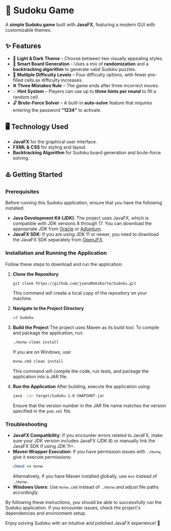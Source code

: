# 🧩 Sudoku Game

A **simple Sudoku game** built with **JavaFX**, featuring a modern GUI with customizable themes.

## ✨ Features
- 🎨 **Light & Dark Theme** – Choose between two visually appealing styles.
- 🎲 **Smart Board Generation** – Uses a mix of **randomization** and a **backtracking algorithm** to generate valid Sudoku puzzles.
- 🎯 **Multiple Difficulty Levels** – Four difficulty options, with fewer pre-filled cells as difficulty increases.
- ❌ **Three Mistakes Rule** – The game ends after three incorrect moves.
- 💡 **Hint System** – Players can use up to **three hints per round** to fill a random cell.
- 🔓 **Brute-Force Solver** – A built-in **auto-solve** feature that requires entering the password **"1234"** to activate.

## 🖥️ Technology Used
- **JavaFX** for the graphical user interface.
- **FXML & CSS** for styling and layout.
- **Backtracking Algorithm** for Sudoku board generation and brute-force solving.

## ♨️ Getting Started

### Prerequisites

Before running this Sudoku application, ensure that you have the following installed:

- **Java Development Kit (JDK)**: The project uses JavaFX, which is compatible with JDK versions 8 through 17. You can download the appropriate JDK from [Oracle](https://www.oracle.com/java/) or [Adoptium](https://adoptium.net/).
- **JavaFX SDK**: If you are using JDK 11 or newer, you need to download the JavaFX SDK separately from [OpenJFX](https://openjfx.io/).

### Installation and Running the Application

Follow these steps to download and run the application:

1. **Clone the Repository**
   ```sh
   git clone https://github.com/joonaMakiKorte/Sudoku.git
   ```
   This command will create a local copy of the repository on your machine.

2. **Navigate to the Project Directory**
   ```sh
   cd Sudoku
   ```

3. **Build the Project**
   The project uses Maven as its build tool. To compile and package the application, run:
   ```sh
   ./mvnw clean install
   ```
   If you are on Windows, use:
   ```sh
   mvnw.cmd clean install
   ```
   This command will compile the code, run tests, and package the application into a JAR file.

4. **Run the Application**
   After building, execute the application using:
   ```sh
   java -jar target/Sudoku-1.0-SNAPSHOT.jar
   ```
   Ensure that the version number in the JAR file name matches the version specified in the `pom.xml` file.

### Troubleshooting

- **JavaFX Compatibility**: If you encounter errors related to JavaFX, make sure your JDK version includes JavaFX (JDK 8) or manually link the JavaFX SDK if using JDK 11+.
- **Maven Wrapper Execution**: If you have permission issues with `./mvnw`, give it execute permissions:
  ```sh
  chmod +x mvnw
  ```
  Alternatively, if you have Maven installed globally, use `mvn` instead of `./mvnw`.
- **Windows Users**: Use `mvnw.cmd` instead of `./mvnw` and adjust file paths accordingly.

By following these instructions, you should be able to successfully run the Sudoku application. If you encounter issues, check the project's dependencies and environment setup.

Enjoy solving Sudoku with an intuitive and polished JavaFX experience! 🚀
